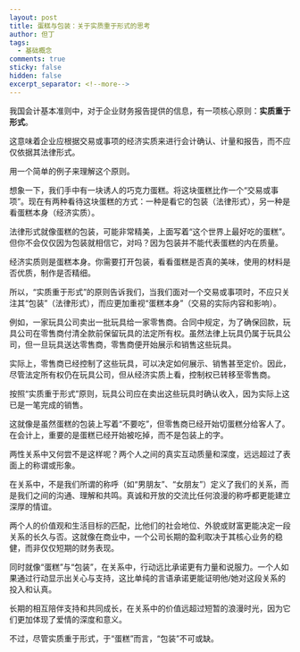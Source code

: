 ```yaml
---
layout: post
title: 蛋糕与包装：关于实质重于形式的思考
author: 但丁
tags:
  - 基础概念
comments: true
sticky: false
hidden: false
excerpt_separator: <!--more-->
---
```

我国会计基本准则中，对于企业财务报告提供的信息，有一项核心原则：**实质重于形式**。

这意味着企业应根据交易或事项的经济实质来进行会计确认、计量和报告，而不应仅依据其法律形式。

用一个简单的例子来理解这个原则。

想象一下，我们手中有一块诱人的巧克力蛋糕。将这块蛋糕比作一个“交易或事项”。现在有两种看待这块蛋糕的方式：一种是看它的包装（法律形式），另一种是看蛋糕本身（经济实质）。

法律形式就像蛋糕的包装，可能非常精美，上面写着“这个世界上最好吃的蛋糕”。但你不会仅仅因为包装就相信它，对吗？因为包装并不能代表蛋糕的内在质量。

经济实质则是蛋糕本身。你需要打开包装，看看蛋糕是否真的美味，使用的材料是否优质，制作是否精细。

所以，“实质重于形式”的原则告诉我们，当我们面对一个交易或事项时，不应只关注其“包装”（法律形式），而应更加重视“蛋糕本身”（交易的实际内容和影响）。

例如，一家玩具公司卖出一批玩具给一家零售商。合同中规定，为了确保回款，玩具公司在零售商付清全款前保留玩具的法定所有权。虽然法律上玩具仍属于玩具公司，但一旦玩具送达零售商，零售商便开始展示和销售这些玩具。

实际上，零售商已经控制了这些玩具，可以决定如何展示、销售甚至定价。因此，尽管法定所有权仍在玩具公司，但从经济实质上看，控制权已转移至零售商。

按照“实质重于形式”原则，玩具公司应在卖出这些玩具时确认收入，因为实际上这已是一笔完成的销售。

这就像是虽然蛋糕的包装上写着“不要吃”，但零售商已经开始切蛋糕分给客人了。在会计上，重要的是蛋糕已经开始被吃掉，而不是包装上的字。

  

两性关系中又何尝不是这样呢？两个人之间的真实互动质量和深度，远远超过了表面上的称谓或形象。

在关系中，不是我们所谓的称呼（如“男朋友”、“女朋友”）定义了我们的关系，而是我们之间的沟通、理解和共鸣。真诚和开放的交流比任何浪漫的称呼都更能建立深厚的情谊。

两个人的价值观和生活目标的匹配，比他们的社会地位、外貌或财富更能决定一段关系的长久与否。这就像在商业中，一个公司长期的盈利取决于其核心业务的稳健，而非仅仅短期的财务表现。

同时就像“蛋糕”与“包装”，在关系中，行动远比承诺更有力量和说服力。一个人如果通过行动显示出关心与支持，这比单纯的言语承诺更能证明他/她对这段关系的投入和认真。

长期的相互陪伴支持和共同成长，在关系中的价值远超过短暂的浪漫时光，因为它们更加体现了爱情的深度和意义。

不过，尽管实质重于形式，于“蛋糕”而言，“包装”不可或缺。